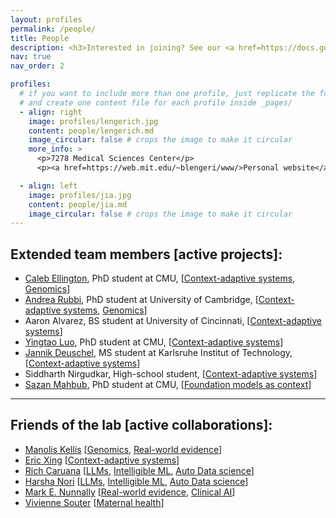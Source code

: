 ```yaml
---
layout: profiles
permalink: /people/
title: People
description: <h3>Interested in joining? See our <a href=https://docs.google.com/document/d/1BB7WrFH0W7Bg8biU7tH_HLGGAWvx0f87jfhJf1SaBOo>open positions here</a>, and <a href=https://docs.google.com/forms/d/e/1FAIpQLSctsfvSMoNk9YnCYSGWTYE2he-dR3lpD9QOmQaRtCvwH3X7Hg/viewform>apply here</a>.</h3>
nav: true
nav_order: 2

profiles:
  # if you want to include more than one profile, just replicate the following block
  # and create one content file for each profile inside _pages/
  - align: right
    image: profiles/lengerich.jpg
    content: people/lengerich.md
    image_circular: false # crops the image to make it circular
    more_info: >
      <p>7278 Medical Sciences Center</p>
      <p><a href=https://web.mit.edu/~blengeri/www/>Personal website</a></p>

  - align: left
    image: profiles/jia.jpg
    content: people/jia.md
    image_circular: false # crops the image to make it circular
---
```


## Extended team members [active projects]:

- [Caleb Ellington](https://cnellington.github.io/), PhD student at CMU, [[Context-adaptive systems](/projects/1_contextualized), [Genomics](/projects/5_genomics)]
- [Andrea Rubbi](https://andrearubbi.com/), PhD student at University of Cambridge, [[Context-adaptive systems](/projects/1_contextualized), [Genomics](/projects/5_genomics)]
- Aaron Alvarez, BS student at University of Cincinnati, [[Context-adaptive systems](/projects/1_contextualized)]
- [Yingtao Luo](https://yingtaoluo.github.io/), PhD student at CMU, [[Context-adaptive systems](/projects/1_contextualized)]
- [Jannik Deuschel](https://scholar.google.com/citations?user=eGUxrfQAAAAJ), MS student at Karlsruhe Institut of Technology, [[Context-adaptive systems](/projects/1_contextualized)]
- Siddharth Nirgudkar, High-school student, [[Context-adaptive systems](/projects/1_contextualized)]
- [Sazan Mahbub](https://github.com/Sazan-Mahbub), PhD student at CMU, [[Foundation models as context](/projects/2_foundation_models)]

---

## Friends of the lab [active collaborations]:

- [Manolis Kellis](https://compbio.mit.edu/) [[Genomics](/projects/5_genomics), [Real-world evidence](/projects/7_rwe/)]
- [Eric Xing](https://www.cs.cmu.edu/~epxing) [[Context-adaptive systems](/projects/1_contextualized)]
- [Rich Caruana](https://www.microsoft.com/en-us/research/people/rcaruana/) [[LLMs](/projects/2_foundation_models/), [Intelligible ML](/projects/3_interpretable/), [Auto Data science](/projects/4_data_science)]
- [Harsha Nori](https://www.microsoft.com/en-us/research/people/hanori/) [[LLMs](/projects/2_foundation_models/), [Intelligible ML](/projects/3_interpretable/), [Auto Data science](/projects/4_data_science)]
- [Mark E. Nunnally](https://nyulangone.org/doctors/1144385360/mark-e-nunnally) [[Real-world evidence](/projects/7_rwe), [Clinical AI](/projects/6_clinical_ai)]
- [Vivienne Souter](https://www.qualityhealth.org/obcoap/leadership/) [[Maternal health](/projects/8_smm)]
